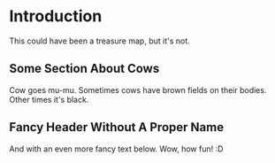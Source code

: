 # Introduction
This could have been a treasure map, but it's not.

## Some Section About Cows
Cow goes mu-mu.
Sometimes cows have brown fields on their bodies. Other times it's black.

## Fancy Header Without A Proper Name
And with an even more fancy text below.
Wow, how fun! :D
